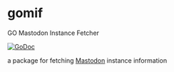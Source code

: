 # gomif

GO Mastodon Instance Fetcher

[![GoDoc](https://godoc.org/github.com/m0t0k1ch1/gomif?status.svg)](https://godoc.org/github.com/m0t0k1ch1/gomif)

a package for fetching [Mastodon](https://github.com/tootsuite/mastodon) instance information
